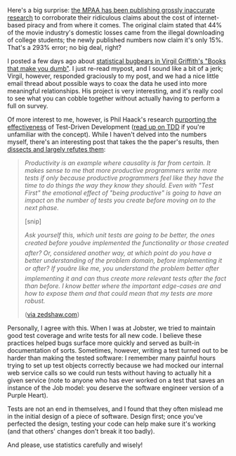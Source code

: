 Here's a big surprise: <a href="http://ap.google.com/article/ALeqM5j33CBI8sUdc5ni7RlxSj5SIEc2mwD8UB6S0O2">the <acronym title="Motion Picture Association of America">MPAA</acronym> has been publishing grossly inaccurate research</a> to corroborate their ridiculous claims about the cost of internet-based piracy and from where it comes.  The original claim stated that 44% of the movie industry's domestic losses came from the illegal downloading of college students; the newly published numbers now claim it's only 15%.  That's a 293% error; no big deal, right?

I posted a few days ago about <a href="http://threebrothers.org/brendan/blog/articles/2008/01/25/can-book-preferences-predict-intelligence">statistical bugbears in Virgil Griffith's "Books that make you dumb"</a>.  I just re-read mypost, and I sound like a bit of a jerk; Virgil, however, responded graciously to my post, and we had a nice little email thread about possible ways to coax the data he used into more meaningful relationships.  His project is very interesting, and it's really cool to see what you can cobble together without actually having to perform a full on survey.

Of more interest to me, however, is Phil Haack's research <a href="http://haacked.com/archive/2008/01/22/research-supports-the-effectiveness-of-tdd.aspx" rel="nofollow">purporting the effectiveness</a> of Test-Driven Development (<a href="http://en.wikipedia.org/wiki/Test-driven_development">read up on TDD</a> if you're unfamiliar with the concept).  While I haven't delved into the numbers myself, there's an interesting post that takes the the paper's results, then <a href="http://scruffylookingcatherder.com/archive/2008/01/22/tdd-proven-effective-or-is-it.aspx">dissects and largely refutes them</a>:

<blockquote><p><em>Productivity is an example where causality is far from certain. It makes sense to me that more productive programmers write more tests if only because productive programmers feel like they have the time to do things the way they know they should. Even with "Test First" the emotional effect of "being productive" is going to have an impact on the number of tests you create before moving on to the next phase.</em></p><p>[snip]</p><p><em>Ask yourself this, which unit tests are going to be better, the ones created before youâve implemented the functionality or those created after? Or, considered another way, at which point do you have a better understanding of the problem domain, before implementing it or after? If youâre like me, you understand the problem better after implementing it and can thus create more relevant tests after the fact than before. I know better where the important edge-cases are and how to expose them and that could mean that my tests are more robust.</em></p><p>(<a href="http://www.zedshaw.com/blog/2008-02-05.html" rel="nofollow">via zedshaw.com</a>)</p></blockquote>

Personally, I agree with this.  When I was at Jobster, we tried to maintain good test coverage and write tests for all new code.  I believe these practices helped bugs surface more quickly and served as built-in documentation of sorts.  Sometimes, however, writing a test turned out to be harder than making the tested software: I remember many painful hours trying to set up test objects correctly because we had mocked our internal web service calls so we could run tests without having to actually hit a given service (note to anyone who has ever worked on a test that saves an instance of the Job model: you deserve the software engineer version of a Purple Heart).

Tests are not an end in themselves, and I found that they often mislead me in the initial design of a piece of software.  Design first; once you've perfected the design, testing your code can help make sure it's working (and that others' changes don't break it too badly).

And please, use statistics carefully and wisely!
